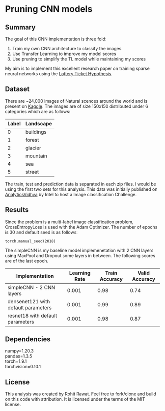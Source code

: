 # Pruning CNN models

## Summary

The goal of this CNN implementation is three fold:
1. Train my own CNN architecture to classify the images
2. Use Transfer Learning to improve my model scores
3. Use pruning to simplify the TL model while maintaining my scores

My aim is to implement this excellent research paper on training sparse neural networks using the [Lottery Ticket Hypothesis](https://arxiv.org/pdf/1803.03635.pdf).

## Dataset

There are ~24,000 images of Natural scences around the world and is present on [Kaggle](https://www.kaggle.com/puneet6060/intel-image-classification). The images are of size 150x150 distributed under 6 categories which are as follows:

|Label| Landscape|
|-|-|
|0| buildings|
|1| forest|
|2| glacier|
|3| mountain|
|4| sea|
|5| street|

The train, test and prediction data is separated in each zip files. I would be using the first two sets for this analysis.
This data was initially published on [AnalyticsVidhya](https://datahack.analyticsvidhya.com) by Intel to host a Image classification Challenge.

## Results

Since the problem is a multi-label image classification problem, CrossEntropyLoss is used with the Adam Optimizer. The number of epochs is 30 and default seed is as follows:

```{python}
torch.manual_seed(2018)
```
The simpleCNN is my baseline model implemenetation with 2 CNN layers using MaxPool and Dropout some layers in between. The following scores are of the last epoch.

| Implementation| Learning Rate| Train Accuracy | Valid Accuracy |
|-|-|-|-|
| simpleCNN - 2 CNN layers| 0.001| 0.98| 0.74|
| densenet121 with default parameters| 0.001| 0.99| 0.89|
| resnet18 with default parameters| 0.001| 0.98| 0.87|

## Dependencies

numpy=1.20.3 <br>
pandas=1.3.5 <br>
torch=1.9.1 <br>
torchvision=0.10.1 <br>

## License

This analysis was created by Rohit Rawat. Feel free to fork/clone and build on this code with attribution. It is licensed under the terms of the MIT license. 
